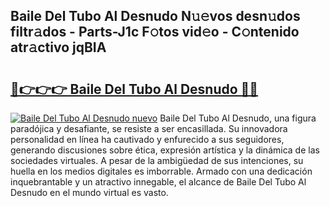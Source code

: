 ## Baile Del Tubo Al Desnudo N𝚞𝚎vos desn𝚞dos filtr𝚊dos - Parts-J1c F𝚘tos vid𝚎o - C𝚘ntenido atr𝚊ctivo jqBIA

# <h2><a href="http://mbcctc.tromn.icu/?c=Baile+Del+Tubo+Al+Desnudo">🔗👉👉👉 Baile Del Tubo Al Desnudo 🔗🔗</a></h2>

[![Baile Del Tubo Al Desnudo nuevo](https://i.imgur.com/pEAQMta.gif)](http://mbcctc.tromn.icu/?c=Baile+Del+Tubo+Al+Desnudo)
Baile Del Tubo Al Desnudo, una figura paradójica y desafiante, se resiste a ser encasillada. Su innovadora personalidad en línea ha cautivado y enfurecido a sus seguidores, generando discusiones sobre ética, expresión artística y la dinámica de las sociedades virtuales. A pesar de la ambigüedad de sus intenciones, su huella en los medios digitales es imborrable. Armado con una dedicación inquebrantable y un atractivo innegable, el alcance de Baile Del Tubo Al Desnudo en el mundo virtual es vasto.
